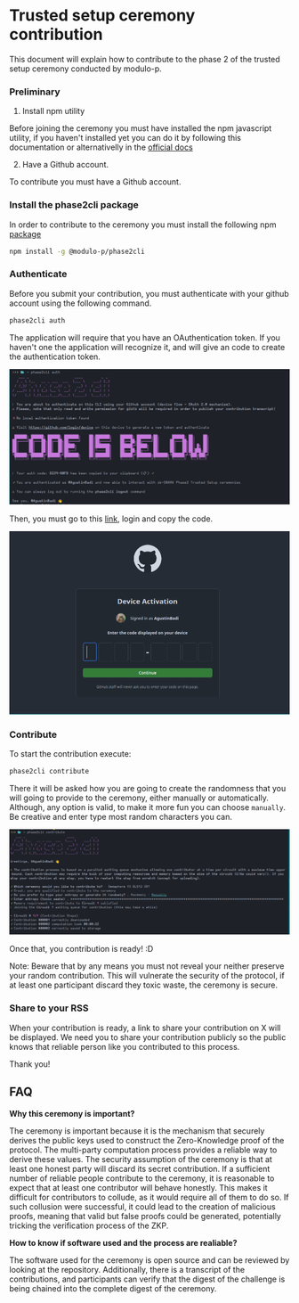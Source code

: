 # Trusted setup ceremony contribution

This document will explain how to contribute to the phase 2 of the trusted setup ceremony conducted by modulo-p. 

### Preliminary

1. Install npm utility

Before joining the ceremony you must have installed the npm javascript utility, if you haven't installed yet you can do it by following this documentation or alternativelly in the [official docs](https://docs.npmjs.com/downloading-and-installing-node-js-and-npm)

2. Have a Github account.

To contribute you must have a Github account.

### Install the phase2cli package

In order to contribute to the ceremony you must install the following npm [package](https://www.npmjs.com/package/@modulo-p/phase2cli)

```sh
npm install -g @modulo-p/phase2cli
```

### Authenticate

Before you submit your contribution, you must authenticate with your github account using the following command.

```sh
phase2cli auth
```

The application will require that you have an OAuthentication token. If you haven't one the application will recognize it, and will give an code to create the authentication token. 

![Authentication](./pictures/oauth.png)

Then, you must go to this [link](https://github.com/login/device), login and copy the code.


![Activation](./pictures/activation.png)


### Contribute

To start the contribution execute:

```sh
phase2cli contribute
```

There it will be asked how you are going to create the randomness that you will going to provide to the ceremony, either manually or automatically. Although, any option is valid, to make it more fun you can choose `manually`. Be creative and enter type most random characters you can.

![Contribute](./pictures/contribute.png)

Once that, you contribution is ready! :D

Note: Beware that by any means you must not reveal your neither preserve your random contribution. This will vulnerate the security of the protocol, if at least one participant discard they toxic waste, the ceremony is secure. 

### Share to your RSS

When your contribution is ready, a link to share your contribution on X will be displayed. We need you to share your contribution publicly so the public knows that reliable person like you contributed to this process.

Thank you!

## FAQ

**Why this ceremony is important?**

The ceremony is important because it is the mechanism that securely derives the public keys used to construct the Zero-Knowledge proof of the protocol. The multi-party computation process provides a reliable way to derive these values. The security assumption of the ceremony is that at least one honest party will discard its secret contribution. If a sufficient number of reliable people contribute to the ceremony, it is reasonable to expect that at least one contributor will behave honestly. This makes it difficult for contributors to collude, as it would require all of them to do so. If such collusion were successful, it could lead to the creation of malicious proofs, meaning that valid but false proofs could be generated, potentially tricking the verification process of the ZKP.


**How to know if software used and the process are realiable?**

The software used for the ceremony is open source and can be reviewed by looking at the repository. Additionally, there is a transcript of the contributions, and participants can verify that the digest of the challenge is being chained into the complete digest of the ceremony.



